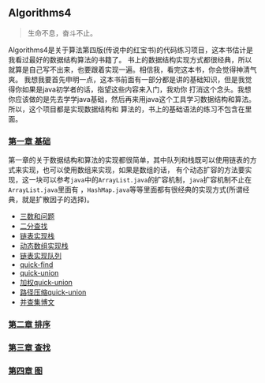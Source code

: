 ## Algorithms4
> 生命不息，奋斗不止。

Algorithms4是关于算法第四版(传说中的红宝书)的代码练习项目，这本书估计是我看过最好的数据结构算法的书籍了。
书上的数据结构实现方式都很经典，所以就算是自己写不出来，也要跟着实现一遍。相信我，看完这本书，你会觉得神清气爽。
我想我要首先申明一点，这本书前面有一部分都是讲的基础知识，但是我觉得你如果是java初学者的话，指望这些内容来入门，我劝你
打消这个念头。我想你应该做的是先去学学java基础，然后再来用java这个工具学习数据结构和算法。所以，这个项目都是实现数据结构和
算法的，书上的基础语法的练习不包含在里面。

### [第一章 基础](https://github.com/StormMaybin/algorithms4/tree/master/src/main/java/me/stormma/chapter1)
第一章的关于数据结构和算法的实现都很简单，其中队列和栈既可以使用链表的方式来实现，也可以使用数组来实现，如果是数组的话，
有个动态扩容的方法要实现，这一块可以参考`java`中的`ArrayList.java`的扩容机制，`java`扩容机制不止在`ArrayList.java`里面有
，`HashMap.java`等等里面都有很经典的实现方式(所谓经典，就是扩散因子的选择)。

- [三数和问题](https://github.com/StormMaybin/algorithms4/blob/master/src/main/java/me/stormma/chapter1/ThreeSumFast.java)
- [二分查找](https://github.com/StormMaybin/algorithms4/blob/master/src/main/java/me/stormma/chapter1/BinarySearch.java)
- [链表实现栈](https://github.com/StormMaybin/algorithms4/blob/master/src/main/java/me/stormma/chapter1/Stack.java)
- [动态数组实现栈](https://github.com/StormMaybin/algorithms4/blob/master/src/main/java/me/stormma/chapter1/ResizeArrayStack.java)
- [链表实现队列](https://github.com/StormMaybin/algorithms4/blob/master/src/main/java/me/stormma/chapter1/Queue.java)
- [quick-find](https://github.com/StormMaybin/algorithms4/blob/master/src/main/java/me/stormma/chapter1/uf/QuickFind.java)
- [quick-union](https://github.com/StormMaybin/algorithms4/blob/master/src/main/java/me/stormma/chapter1/uf/QuickUnion.java)
- [加权quick-union](https://github.com/StormMaybin/algorithms4/blob/master/src/main/java/me/stormma/chapter1/uf/WeightedQuickUnion.java)
- [路径压缩quick-union](https://github.com/StormMaybin/algorithms4/blob/master/src/main/java/me/stormma/chapter1/uf/PathCompressionWeightedQuickUnion.java)
- [并查集博文](http://blog.csdn.net/strommaybin/article/details/52523149)
### [第二章 排序](https://github.com/StormMaybin/algorithms4/tree/master/src/main/java/me/stormma/chapter2)


### [第三章 查找](https://github.com/StormMaybin/algorithms4/tree/master/src/main/java/me/stormma/chapter3)


### [第四章 图](https://github.com/StormMaybin/algorithms4/tree/master/src/main/java/me/stormma/chapter4)